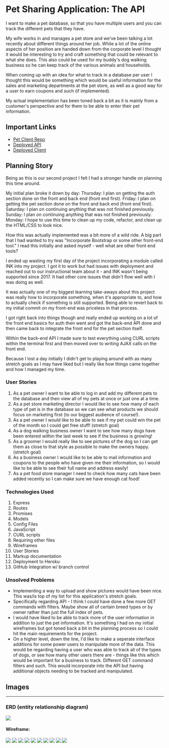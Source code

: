 # Pet Sharing Application: The API

I want to make a pet database, so that you have multiple users and you can track the different pets that they have.

My wife works in and manages a pet store and we've been talking a lot recently about different things around her job. While a lot of the online aspects of her position are handed down from the corporate level I thought it would be interesting to try and craft something that could be relevant to what she does. This also could be used for my buddy's dog walking business so he can keep track of the various animals and households.

When coming up with an idea for what to track in a database per user I thought this would be something which would be useful information for the sales and marketing departments at the pet store, as well as a good way for a user to earn coupons and such (if implemented).

My actual implementation has been toned back a bit as it is mainly from a customer's perspective and for them to be able to enter their pet information.

## Important Links

- [Pet Client Repo](https://github.com/brinecr/pet-client)
- [Deployed API](https://protected-oasis-12032.herokuapp.com/)
- [Deployed Client](https://brinecr.github.io/pet-client/)

## Planning Story

Being as this is our second project I felt I had a stronger handle on planning this time around.

My initial plan broke it down by day:
Thursday: I plan on getting the auth section done on the front and back end (front end first).
Friday: I plan on getting the pet section done on the front and back end (front end first).
Saturday: I plan on continuing anything that was not finished previously.
Sunday: I plan on continuing anything that was not finished previously.
Monday: I hope to use this time to clean up my code, refactor, and clean up the HTML/CSS to look nice.

How this was actually implemented was a bit more of a wild ride. A big part that I had wanted to try was "Incorporate Bootstrap or some other front-end tool." I read this initially and asked myself - well what are other front end tools?

I ended up wasting my first day of the project incorporating a module called INK into my project. I got it to work but had issues with deployment and reached out to our instructional team about it - and INK wasn't being supported since 2017. It had other core issues that didn't flow well with I was doing as well.

It was actually one of my biggest learning take-aways about this project was really how to incorporate something, when it's appropriate to, and how to actually check if something is still supported. Being able to revert back to my initial commit on my front-end was priceless in that process.

I got right back into things though and really ended up working on a lot of the front end basics for auth then went and got the back-end API done and then came back to integrate the front end for the pet section itself.

Within the back-end API I made sure to test everything using CURL scripts within the terminal first and then moved over to writing AJAX calls on the front end.

Because I lost a day initially I didn't get to playing around with as many stretch goals as I may have liked but I really like how things came together and how I managed my time.

### User Stories

1. As a pet owner I want to be able to log in and add my different pets to the database and then view all of my pets at once or just one at a time.
2. As a pet store marketing director I would like to see how many of each type of pet is in the database so we can see what products we should focus on marketing first (to our biggest audience of course!).
3. As a pet owner I would like to be able to see if my pet could win the pet of the month so I could get free stuff! (stretch goal)
4. As a dog walking business owner I want to see how many dogs have been entered within the last week to see if the business is growing!
5. As a groomer I would really like to see pictures of the dog so I can get them as close to that style as possible to make the owners happy. (stretch goal)
6. As a business owner I would like to be able to mail information and coupons to the people who have given me their information, so I would like to be able to see their full name and address easily!
7. As a pet food store manager I need to check how many cats have been added recently so I can make sure we have enough cat food!

### Technologies Used

1. Express
1. Routes
1. Promises
1. Models
1. Config Files
1. JavaScript
1. CURL scripts
1. Requiring other files
1. Wireframes
1. User Stories
1. Markup documentation
1. Deployment to Heroku
1. GitHub Integration w/ branch control

### Unsolved Problems

- Implementing a way to upload and show pictures would have been nice. This was/is top of my list for this application's stretch goals.
- Specifically regarding API - I think I could have done a few more GET commands with filters. Maybe show all of certain breed types or by owner rather than just the full index of pets.
- I would have liked to be able to track more of the user information in addition to just the pet information. It's something I had on my initial wireframes but got toned back a bit in the planning process so I could hit the main requirements for the project.
- On a higher level, down the line, I'd like to make a seperate interface additions for some power users to manipulate more of the data. This would be regarding having a user who was able to track all of the types of dogs, or see how many other users there are - things like this which would be important for a business to track. Different GET command filters and such. This would incorporate into the API but having additional objects needing to be tracked and manipulated.

## Images

---
### ERD (entity relationship diagram)

![](petDatabaseWireframe/petDatabaseERD.png)

#### Wireframe:
![](petDatabaseWireframe/welcomePhone.png)
![](petDatabaseWireframe/signUpPhone.png)
![](petDatabaseWireframe/signedInPhone.png)
![](petDatabaseWireframe/seeAllPetsPhone.png)
![](petDatabaseWireframe/addAPetPhone.png)
![](petDatabaseWireframe/updateAPetPhone.png)
![](petDatabaseWireframe/removeAPetPhone.png)
![](petDatabaseWireframe/userInfoPhone.png)
![](petDatabaseWireframe/updateUserInfoPhone.png)
![](petDatabaseWireframe/changePasswordPhone.png)

